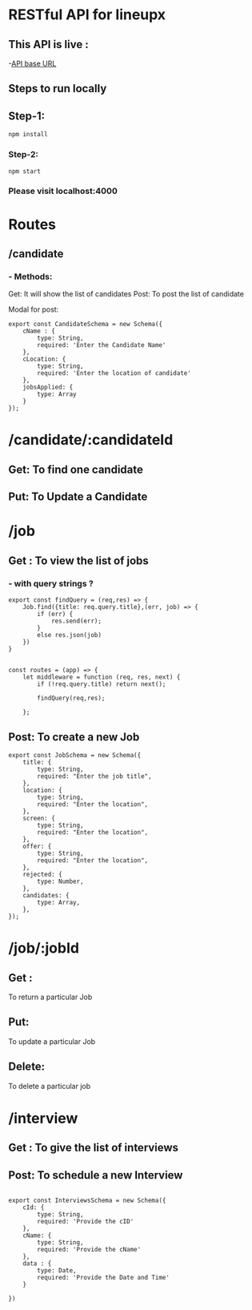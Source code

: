 # RESTful API for lineupx

## This API is live :

-[API base URL](https://rocky-wave-81720.herokuapp.com/)

## Steps to run locally

## Step-1:

```
npm install
```

### Step-2:

```
npm start
```

### Please visit localhost:4000

# Routes

## /candidate

### - Methods:
Get: It will show the list of candidates
Post: To post the list of candidate

Modal for post:

```
export const CandidateSchema = new Schema({
    cName : {
        type: String,
        required: 'Enter the Candidate Name'
    },
    cLocation: {
        type: String,
        required: 'Enter the location of candidate'
    },
    jobsApplied: {
        type: Array
    }
});
```
# /candidate/:candidateId

## Get: To find one candidate

## Put: To Update a Candidate

# /job
## Get : To view the list of jobs

### - with query strings ?
```
export const findQuery = (req,res) => {
    Job.find({title: req.query.title},(err, job) => {
        if (err) {
            res.send(err);
        }
        else res.json(job)
    })
}


const routes = (app) => {
    let middleware = function (req, res, next) {
        if (!req.query.title) return next();
      
        findQuery(req,res);
        
    };
 ```
 
## Post: To create a new Job

```
export const JobSchema = new Schema({
    title: {
        type: String,
        required: "Enter the job title",
    },
    location: {
        type: String,
        required: "Enter the location",
    },
    screen: {
        type: String,
        required: "Enter the location",
    },
    offer: {
        type: String,
        required: "Enter the location",
    },
    rejected: {
        type: Number,
    },
    candidates: {
        type: Array,
    },
});
```

# /job/:jobId

## Get :

To return a particular Job

## Put:
To update a particular Job

## Delete:
To delete a particular job

# /interview

## Get : To give the list of interviews

## Post: To schedule a new Interview
```

export const InterviewsSchema = new Schema({
    cId: {
        type: String,
        required: 'Provide the cID'
    },
    cName: {
        type: String,
        required: 'Provide the cName'
    },
    data : {
        type: Date,
        required: 'Provide the Date and Time'
    }

})
```



 
